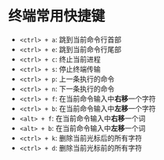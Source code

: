 # 终端常用快捷键

- `<ctrl> + a`: 跳到当前命令行首部
- `<ctrl> + e`: 跳到当前命令行尾部
- `<ctrl> + c`: 终止当前进程
- `<ctrl> + s`: 停止终端传输
- `<ctrl> + p`: 上一条执行的命令
- `<ctrl> + n`: 下一条执行的命令
- `<ctrl> + f`: 在当前命令输入中**右移**一个字符
- `<ctrl> + b`: 在当前命令输入中**左移**一个字符
- `<alt> + f`: 在当前命令输入中**右移**一个词
- `<alt> + b`: 在当前命令输入中**左移**一个词
- `<ctrl> + k`: 删除当前光标后的所有字符
- `<ctrl> + d`: 删除当前光标前的所有字符
